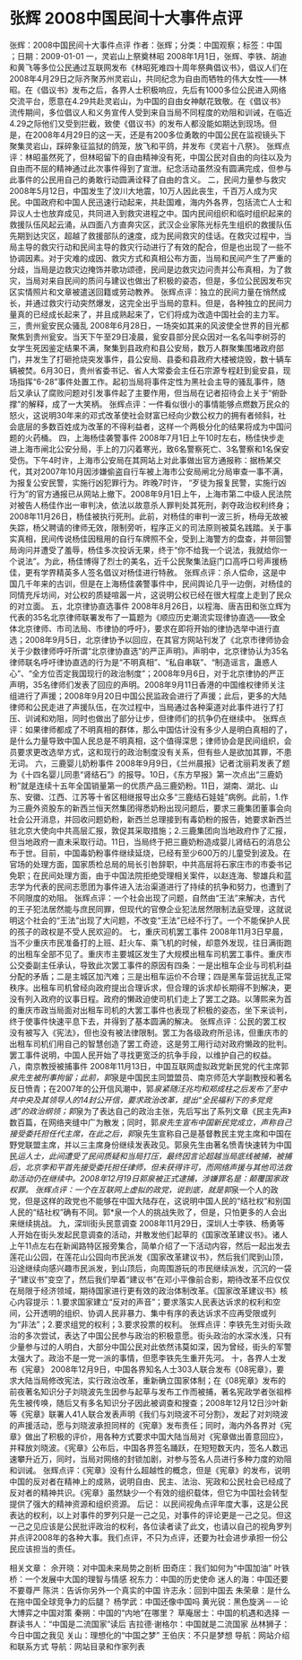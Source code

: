 # 张辉  2008中国民间十大事件点评

张辉：2008中国民间十大事件点评
作者：张辉；分类：中国观察；标签：中国 ；日期：2009-01-01
一，灵岩山上祭奠林昭
2008年1月1日，张辉、李铁、胡迪和黄飞等多位公民通过互联网发布《林昭死难四十周年祭典倡议书》，倡议人们在2008年4月29日之际齐聚苏州灵岩山，共同纪念为自由而牺牲的伟大女性——林昭。在《倡议书》发布之后，各界人士积极响应，先后有1000多位公民进入网络交流平台，愿意在4.29共赴灵岩山，为中国的自由女神献花致敬。在《倡议书》流传期间，多位倡议人和义务宣传人受到来自当局不同程度的劝阻和训诫，在临近4.29之际他们又受到拦截，致使《倡议书》的发布人都没能如期达到现场。但是，在2008年4月29日的这一天，还是有200多位勇敢的中国公民在监视镜头下聚集灵岩山，踩碎象征监狱的鸽笼，放飞和平鸽，并发布《灵岩十八祭》。
张辉点评：林昭虽然死了，但林昭留下的自由精神没有死，中国公民对自由的向往以及为自由而不屈的精神通过此次事件得到了宣泄。纪念活动虽然没有圆满完成，但参与此事件的公民用自己的勇敢行动圆满诠释了自由的含义。
二，民间力量参与救灾
2008年5月12日，中国发生了汶川大地震，10万人因此丧生，千百万人成为灾民。中国政府和中国人民迅速行动起来，共赴国难，海内外各界，包括流亡人士和异议人士也放弃成见，共同进入到救灾进程之中。国内民间组织和临时组织起来的救援队伍风起云涌，从四面八方直奔灾区，武汉企业家陈光标先生组织的救援队伍先期到达灾区，超越了救援部队的速度，成为民间救灾的佳话。在救灾过程中，当局主导的救灾行动和民间主导的救灾行动进行了有效的配合，但是也出现了一些不协调因素。对于灾难的成因、救灾方式和真相公布方面，当局和民间产生了严重的分歧，当局是边救灾边掩饰并歌功颂德，民间是边救灾边问责并公布真相，为了救灾，当局对来自民间的质问与建议也做出了积极的姿态，但是，多位公民因发布灾区实情照片和文章被遣送回籍或劳动教养。
张辉点评：独立的民间力量在悄然成长，并通过救灾行动突然爆发，这完全出乎当局的意料。但是，各种独立的民间力量真的已经成长起来了，并且成熟起来了，它们将成为改造中国社会的主力军。
三，贵州瓮安民众骚乱
2008年6月28日，一场突如其来的风波使全世界的目光都聚焦到贵州瓮安。当天下午至29日凌晨，瓮安县部分民众因对一名名叫李树芬的女学生死因鉴定结果不满，聚集到县政府和县公安局，数万人群聚集围堵政府部门，并发生了打砸抢烧突发事件，县公安局、县委和县政府大楼被烧毁，数十辆车辆被焚。6月30日，贵州省委书记、省人大常委会主任石宗源专程赶到瓮安县，现场指挥“6-28”事件处置工作。起初当局将事件定性为黑社会主导的骚乱事件，随后又承认了腐败问题对引发事件起了主要作用，但当局在记者招待会上关于“俯卧撑”的解释，成了一大笑柄。
张辉点评：一件看似很小的事情能够点燃数万民众的怒火，这说明30年来的邓式改革使社会财富已经向少数公权力的拥有者倾斜，社会底层的多数百姓成为改革的不得利益者，这样一个两极分化的结果将成为中国问题的火药桶。
四，上海杨佳袭警事件
2008年7月1日上午10时左右，杨佳快步走进上海市闸北公安分局，手上的刀闪着寒光，致6名警察死亡、3名警察和1名保安受伤。下午4时许，上海市公安局在其网站上对此事做出官方通报称：据杨某交代，其对2007年10月因涉嫌偷盗自行车被上海市公安局闸北分局审查一事不满，为报复公安民警，实施行凶犯罪行为。昨晚7时许， “歹徒为报复民警，实施行凶行为”的官方通报已从网站上撤下。2008年9月1日上午，上海市第二中级人民法院对被告人杨佳作出一审判决，依法以故意杀人罪判处其死刑，剥夺政治权利终身；2008年11月26日，杨佳被执行死刑。此前，对杨佳的审判一波三折，杨母无故被失踪，杨父聘请的律师无效，限制旁听，程序正义的司法原则被莫名践踏。关于事实真相，民间传说杨佳因租用的自行车牌照不全，受到上海警方的盘查，并带回警局询问并遭受了羞辱，杨佳多次投诉无果，终于“你不给我一个说法，我就给你一个说法”。为此，杨佳博得了烈士的美名，近千公民聚集法庭门口高呼口号声援杨佳，更有学界精英多人签名倡议对杨佳进行特赦。
张辉点评：杀人偿命，这是中国几千年来的古训，但是在上海杨佳袭警事件中，民间舆论几乎一边倒，对杨佳的同情充斥坊间，对公权的质疑喧嚣一片，这说明公权已经在很大程度上走到了民众的对立面。
五，北京律协直选事件
2008年8月26日，以程海、唐吉田和张立辉为代表的35名北京律师联署发布了一篇题为《顺应历史潮流实现律协直选——致全体北京律师、市司法局、市律协的呼吁》，要求在即将开始的律协选举中进行直选；2008年9月5日，北京律协予以回应，在其官方网站刊发了《北京市律师协会关于少数律师呼吁所谓“北京律协直选”的严正声明》。声明中，北京律协认为35名律师联名呼吁律协直选的行为是“不明真相”、“私自串联”、“制造谣言，蛊惑人心”、“全方位否定我国现行的政治制度”；2008年9月6日，对于北京律协的严正声明，35名律师们发表了回应的声明。2008年9月11日香港的中国维权律师关注组进行了声援；2008年9月20日中国公民监政会进行了声援；此后，更多的大陆律师和公民走进了声援队伍，在次过程中，当局通过各种渠道对此事件进行了打压、训诫和劝阻，同时也做出了部分让步，但律师们的抗争仍在继续中。
张辉点评：如果律师都成了不明真相的群体，那么中国估计没有多少人是明白真相的了，是什么力量导致中国人民总是不明真相，这个值得深思；律师协会是民间组织，会员要求更改选举方式，这和现行的政治制度没有关系，但有些人是欲加其罪，不患无词。
六，三鹿婴儿奶粉事件
2008年9月9日，《兰州晨报》记者沈丽莉发表了题为《十四名婴儿同患“肾结石”》的报导。10日，《东方早报》第一次点出“三鹿奶粉”就是连续十五年全国销量第一的优质产品三鹿奶粉。11日，湖南、湖北、山东、安徽、江西、江苏等十省区相继报导出众多“三鹿结石娃娃”病例。此前，1.作为三鹿外资股东的新西兰恒天然集团得悉奶粉出现问题后，要求三鹿集团董事会向社会公开消息，并回收问题奶粉，新西兰总理接到有毒奶粉的报告，她要求新西兰驻北京大使向中共高层汇报，敦促其采取措施；2.三鹿集团向当地政府作了汇报，但当地政府一直未采取行动。11日，当局终于把三鹿奶粉造成婴儿肾结石的消息公布于世。目前，中国毒奶粉事件继续延烧，已经有至少600万的儿童受到波及。在官场的处理方面，国家质检总局的局长引咎辞职，中共高层将石家庄市的市委书记免职；在民间处理方面，由于中国法院拒绝受理相关案件，以赵连海、黎雄兵和蓝志学为代表的民间志愿团为事件进入法治渠道进行了持续的抗争和努力，也遭到了不同限度的劝阻。
张辉点评：一个社会出现了问题，自然由“王法”来解决，古代的王子犯法居然能与庶民同罪，但现代的官僚企业犯法居然限制法庭受理，这就说明这个社会的“王法”出现了大问题，不改变“王法”已经不行了。一个不能保护人民的孩子的政权是不受人民欢迎的。
七，重庆司机罢工事件
2008年11月3日早晨，当不少重庆市民准备打的上班、赶火车、乘飞机的时候，却意外发现，往日满街跑的出租车全部不见了。重庆市主要城区发生了大规模出租车司机罢工事件。重庆市公交委副主任承认，导致此次罢工事件的原因有四条：一是出租车企业与司机利益分配的矛盾；二是主城区加汽难；三是出租车运价不合理；四是黑车营运扰乱正常秩序。出租车司机曾经向政府提出合理诉求，但合理的诉求却长期得不到解决，更没有列入政府的议事日程。政府的懒政迫使司机们走上了罢工之路。以薄熙来为首的重庆市政当局面对出租车司机的大罢工事件也表现了积极的姿态，坐下来谈判，终于使事件快速平息下去，并得到了基本圆满的解决。
张辉点评：公民的罢工权没有被写入《宪法》，但也没有被法律限制。罢工为各级政府所忌讳，但重庆市的出租车司机们用自己的智慧创造了罢工奇迹，这是劳工用行动对政府懒政的批判。罢工事件说明，中国人民开始了寻找更宽泛的抗争手段，以维护自己的权益。
八，南京教授被捕事件
2008年11月13日，中国互联网虚拟政党新民党的代主席郭*泉先生被刑事拘留；此前，郭*泉是中国民主同盟盟员、南京师范大学副教授和著名反日愤青；在2007年的公开信风潮中，郭*泉紧随汪兆均和郑成柱之后发布了至中共中央及其领导人的14封公开信，要求政治改革，提出“全民福利下的多党竞选”的政治纲领；郭*泉为了表达自己的政治主张，先后写出了系列文章《民主先声》数百篇，在网络夹缝中广为散发；同时，郭*泉先生宣布中国新民党成立，声称自己接受委托担任代主席，在此之后，郭*泉先生宣称自己是基督教民主党主席和中国在野党联盟主席，并以三主席身份继续发表政见。郭泉先生由著名愤青快速转为中国民*运人士，此间遭受了民间质疑和当局打压，最终因言论超越当局底线被捕，被捕后，北京李和平首先接受委托担任律师，但未获得许可，而网络声援与其他司法救助活动仍在继续中。2008年12月19日郭泉被正式逮捕，涉嫌罪名是：颠覆国家政权罪。
张辉点评：一个在互联网上虚拟的政党，说到底，就是郭*泉一个人的政党，但是这样的政党也不能够在中国大陆存在，这说明中国人民的“结社权”和别国人民的“结社权”确有不同。郭*泉一个人的挑战失败了，但是，只怕更多的人会出来继续挑战。
九，深圳街头民意调查
2008年11月29日，深圳人士李铁、杨勇等人开始在街头发起民意调查的活动，并散发他们起草的《国家改革建议书》。诸人上午11点左右在新闻路特区报旁集合，简单介绍了一下活动内容，然后一起出发去莲花山公园，在莲花山公园向市民派发《国家改革建议书》，然后我们爬到山顶，沿途继续向感兴趣市民派发，到山顶后，向周围游玩的市民继续派发，沉沉的一袋子“建议书”变空了，然后我们举着“建议书”在邓小平像前合影，期待改革不应仅仅在局限于经济领域，期待国家进行更有效的政治体制改革。《国家改革建议书》核心内容提示：1.要求国家建立“反对的声音”；要求落实人民表达诉求的权利和空间，公开透明的组织、协调人民非暴力、集中有序的表达诉求不应再受限或列为“非法”；2.要求组党的权利；3.要求投票的权利。
张辉点评：李铁先生对街头政治的多次尝试，表达了中国公民参与政治的积极意愿。街头政治的水深水浅，只有少量参与过的人明白，大部分中国公民对此依然讳莫如深，因为曾经，街头的军警太强大了。政治不是一党一派的事情，但愿李铁先生重开先河。
十，各界人士发布《宪章》
2008年12月9日，中国各界知名人士303人联合发布《08宪章》，要求大陆当局修改宪法，实行政治改革，重新确立国家体制；在《08宪章》发布的前夜著名知识分子刘晓波先生因参与起草与发布工作而被捕，著名宪政学者张祖桦先生被传唤，随后又有多名知识分子因此被调查和搜查；2008年12月12日沙叶新等《宪章》联署人41人联合发表声明《我们与刘晓波不可分割》，发起了对刘晓波的声援活动，愿与刘晓波承担同样的《宪章》发布责任；同时，海内外各界对《宪章》做出了积极的评价，用各种方式要求中国大陆当局对《宪章做出善意回应》，并释放刘晓波。《宪章》公布后，中国各界签名踊跃，在短短数天内，签名人数迅速攀升近万，同时，当局对网络的封锁加剧，对参与签名人员进行多种力度的劝阻和训诫。
张辉点评：《宪章》没有什么超越性的概念，但是《宪章》的发布，说明中国的反对者在精神上的成熟，说明自由、民主、法治、宪政和公民社会已经成了反对者的精神共识。《宪章》虽然缺少一个有效的组织载体，但它为中国社会转型提供了强大的精神资源和组织资源。
后记：
以民间视角点评年度大事，这是公民表达的权利，以上对事件的罗列只是一己之见，对事件的评论更是一己之见。但这一己之见应该是公民批评政治的权利，各位读者读了此文，也请以自己的视角罗列并点评2008年的各种大事。我们点评，不只为点评，还要为社会进步承担一份公民应该担当的责任。

相关文章：
佘开晓：对中国未来局势之剖析
田奇庄：我们如何为“中国加油”
叶铁桥：一个发展中大国的理智与情感
祝东力：中国的历史使命
迷人的海：中国还要不要尊严
陈洪：告诉你另外一个真实的中国
许志永：回到中国去
朱荣章：是什么在拖中国全球竞争力的后腿？
杨学武：中国还像中国吗
黄光锐：黑色旋涡－－论大博弈之中国对策
秦朔：中国的“内地”在哪里？
草庵居士：中国的机遇和选择
一群读书人：“中国是二流国家”读后
吉拉德·谢格尔：中国就是二流国家
丛林狮子：今日中国之我见
关山：理想化的“中国之梦”
王伯庆：不只是梦想
导航：网站介绍和联系方式
导航：网站目录和作家列表